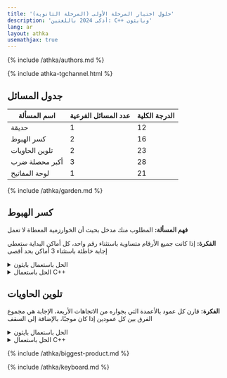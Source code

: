 ```yaml
---
title: 'حلول اختبار المرحلة الأولى (المرحلة الثانوية)'
description: 'أذكى 2024 باللغتين: C++ وبايثون'
lang: ar
layout: athka
usemathjax: true
---
```


{% include /athka/authors.md %}

{% include athka-tgchannel.html %}

## جدول المسائل
<table>
  <thead>
   <th>اسم المسألة</th>
   <th>عدد المسائل الفرعية</th>
   <th>الدرجة الكلية</th>
  </thead>
  <tbody>
   <tr>
   <td>حديقة</td>
   <td>1</td>
   <td>12</td>
   </tr>
   <tr>
   <td>كسر الهبوط</td>
   <td>2</td>
   <td>16</td>
   </tr>
   <tr>
   <td>تلوين الحاويات</td>
   <td>2</td>
   <td>23</td>
   </tr>
   <tr>
   <td>أكبر محصلة ضرب</td>
   <td>3</td>
   <td>28</td>
   </tr>
   <tr>
   <td>لوحة المفاتيح</td>
   <td>1</td>
   <td>21</td>
   </tr>
  </tbody>
</table>


{% include /athka/garden.md %}

## كسر الهبوط
**فهم المسألة:** المطلوب منك مدخل بحيث أن الخوارزمية المعطاة لا تعمل

**الفكرة:** إذا كانت جميع الأرقام متساوية باستثناء رقم واحد، كل أماكن البداية ستعطي إجابة خاطئة باستثناء 3 أماكن بحد أقصى
<details>
  <summary>الحل باستعمال بايثون</summary>

```py
print("Subtask 1:")
print("1 2 2 2 2 2 2 2 2 2 1")

arr = [2]*99
arr.append(1)
print("Subtask 2:")
for i in arr:
    print(i, end=' ')
```

</details>

<details>
  <summary>الحل باستعمال С++</summary>

```cpp
#include <bits/stdc++.h>
using namespace std;

int main()
{
    cout << "Subtask 1:" << endl;
    cout << "1 2 2 2 2 2 2 2 2 2 1" << endl;

    cout << "Subtask 2:" << endl;
    for (int i = 0; i < 99; i++)
        cout << "2 ";
    cout << "1";
}
```

</details>


## تلوين الحاويات
**الفكرة:** قارن كل عمود بالأعمدة التي بجواره من الاتجاهات الأربعة، الإجابة هي مجموع الفرق بين كل عمودين إذا كان موجبًا، بالإضافة إلى السقف
<details>
  <summary>الحل باستعمال بايثون</summary>

```py
n = int(input())
g = []
for _ in range(n):
    row = list(map(int, input().split()))
    g.append(row)

sol = 0
for i in range(n):
    for j in range(n):
        if g[i][j]:
            sol += 1  # top
        sol += max(g[i][j] - g[i+1][j], 0)
        sol += max(g[i][j] - g[i-1][j], 0)
        sol += max(g[i][j] - g[i][j+1], 0)
        sol += max(g[i][j] - g[i][j-1], 0)

print(sol)
```

</details>

<details>
  <summary>الحل باستعمال C++</summary>

```cpp
#include <bits/stdc++.h>
using namespace std;

int n, g[35][35];
int main()
{
    cin >> n;
    for (int i = 1; i <= n; i++)
    {
        for (int j = 1; j <= n; j++)
        {
            cin >> g[i][j];
        }
    }
    int sol = 0;
    for (int i = 1; i <= n; i++)
    {
        for (int j = 1; j <= n; j++)
        {
            if (g[i][j]) sol++; // top
            sol += max(g[i][j] - g[i+1][j], 0);
            sol += max(g[i][j] - g[i-1][j], 0);
            sol += max(g[i][j] - g[i][j+1], 0);
            sol += max(g[i][j] - g[i][j-1], 0);
        }
    }
    cout << sol;
}
```

</details>

{% include /athka/biggest-product.md %}

{% include /athka/keyboard.md %}